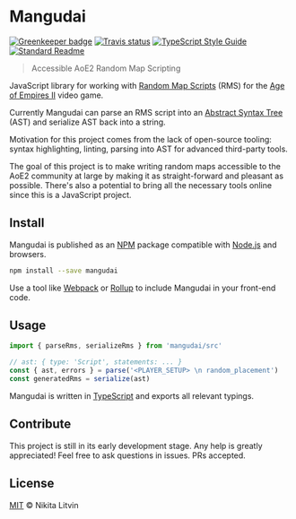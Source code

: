 # Mangudai

[![Greenkeeper badge](https://img.shields.io/badge/greenkeeper-enabled-brightgreen.svg)](https://greenkeeper.io/)
[![Travis status](https://img.shields.io/travis/deltaidea/mangudai/master.svg)](https://travis-ci.org/deltaidea/mangudai)
[![TypeScript Style Guide](https://img.shields.io/badge/code_style-standard-brightgreen.svg)](https://standardjs.com/)
[![Standard Readme](https://img.shields.io/badge/readme%20style-standard-brightgreen.svg)](https://github.com/RichardLitt/standard-readme)

> Accessible AoE2 Random Map Scripting

JavaScript library for working with [Random Map Scripts](http://aok.heavengames.com/cgi-bin/forums/display.cgi?action=ct&f=28,42485,,30) (RMS) for the [Age of Empires II](https://en.wikipedia.org/wiki/Age_of_Empires_II) video game.

Currently Mangudai can parse an RMS script into an [Abstract Syntax Tree](https://en.wikipedia.org/wiki/Abstract_syntax_tree) (AST) and serialize AST back into a string.

Motivation for this project comes from the lack of open-source tooling: syntax highlighting, linting, parsing into AST for advanced third-party tools.

The goal of this project is to make writing random maps accessible to the AoE2 community at large by making it as straight-forward and pleasant as possible. There's also a potential to bring all the necessary tools online since this is a JavaScript project.

## Install

Mangudai is published as an [NPM](https://docs.npmjs.com/getting-started/what-is-npm) package compatible with [Node.js](https://nodejs.org/en/) and browsers.

```Bash
npm install --save mangudai
```

Use a tool like [Webpack](https://webpack.js.org) or [Rollup](https://rollupjs.org/) to include Mangudai in your front-end code.

## Usage

```JavaScript
import { parseRms, serializeRms } from 'mangudai/src'

// ast: { type: 'Script', statements: ... }
const { ast, errors } = parse('<PLAYER_SETUP> \n random_placement')
const generatedRms = serialize(ast)
```

Mangudai is written in [TypeScript](https://www.typescriptlang.org/) and exports all relevant typings.

## Contribute

This project is still in its early development stage. Any help is greatly appreciated! Feel free to ask questions in issues. PRs accepted.

## License

[MIT](./LICENSE.md) © Nikita Litvin
